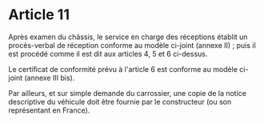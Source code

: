 # Article 11

Après examen du châssis, le service en charge des réceptions établit un procès-verbal de réception conforme au modèle ci-joint (annexe II) ; puis il est procédé comme il est dit aux articles 4, 5 et 6 ci-dessus.

Le certificat de conformité prévu à l'article 6 est conforme au modèle ci-joint (annexe III bis).

Par ailleurs, et sur simple demande du carrossier, une copie de la notice descriptive du véhicule doit être fournie par le constructeur (ou son représentant en France).
